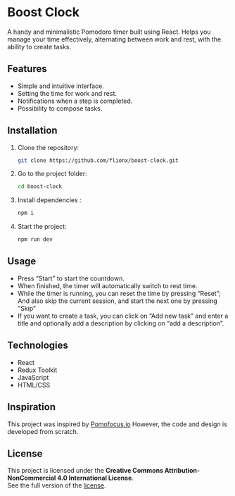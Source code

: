# Boost Clock

A handy and minimalistic Pomodoro timer built using React. Helps you manage your time effectively, alternating between work and rest, with the ability to create tasks.

## Features

- Simple and intuitive interface.
- Setting the time for work and rest.
- Notifications when a step is completed.
- Possibility to compose tasks.

## Installation

1. Clone the repository:
   ```bash
   git clone https://github.com/flionx/boost-clock.git
   ```
2. Go to the project folder:
   ```bash
   cd boost-clock
   ```
3. Install dependencies :
   ```bash
   npm i
   ```
4. Start the project:
   ```bash
   npm run dev
   ```

## Usage

- Press “Start” to start the countdown.
- When finished, the timer will automatically switch to rest time.
- While the timer is running, you can reset the time by pressing “Reset”; And also skip the current session, and start the next one by pressing “Skip”
- If you want to create a task, you can click on “Add new task” and enter a title and optionally add a description by clicking on “add a description”.


## Technologies

- React
- Redux Toolkit
- JavaScript
- HTML/CSS


## Inspiration  

This project was inspired by [Pomofocus.io](https://pomofocus.io)
However, the code and design is developed from scratch.

## License  

This project is licensed under the **Creative Commons Attribution-NonCommercial 4.0 International License**.   
See the full version of the [license](LICENSE).

